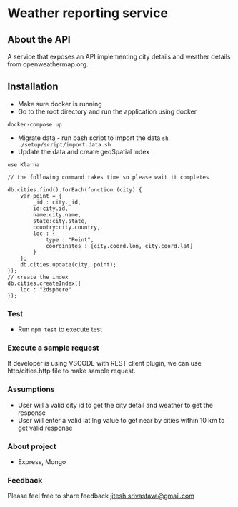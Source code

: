 # Weather reporting service

## About the API
A service that exposes an API implementing city details and weather details from openweathermap.org.

## Installation
- Make sure docker is running
- Go to the root directory and run the application using docker
```
docker-compose up
```
- Migrate data - run bash script to import the data ```sh ./setup/script/import.data.sh```
- Update the data and create geoSpatial index

```
use Klarna

// the following command takes time so please wait it completes

db.cities.find().forEach(function (city) {
    var point = {
        _id : city._id,
        id:city.id,
        name:city.name,
        state:city.state,
        country:city.country,
        loc : {
            type : "Point",
            coordinates : [city.coord.lon, city.coord.lat]
        }
    };
    db.cities.update(city, point);
});
// create the index
db.cities.createIndex({
    loc : "2dsphere"
});
```

### Test
- Run ``` npm test ``` to execute test

### Execute a sample request
If developer is using VSCODE with REST client plugin, we can use http/cities.http file to make sample request.

### Assumptions
- User will a valid city id to get the city detail and weather to get the response
- User will enter a valid lat lng value to get near by cities within 10 km to get valid response

### About project
- Express, Mongo

### Feedback
Please feel free to share feedback jitesh.srivastava@gmail.com
